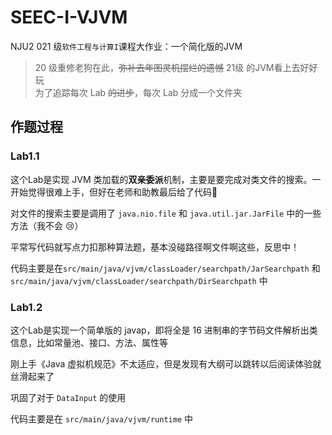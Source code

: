 # SEEC-I-VJVM
NJU2 021 级`软件工程与计算I`课程大作业：一个简化版的JVM
> 20 级重修老狗在此，~~弥补去年图灵机摆烂的遗憾~~ 21级 的JVM看上去好好玩<br>
> 为了追踪每次 Lab ~~的进步~~，每次 Lab 分成一个文件夹
## 作题过程

### Lab1.1

这个Lab是实现 JVM 类加载的**双亲委派**机制，主要是要完成对类文件的搜索。一开始觉得很难上手，但好在老师和助教最后给了代码:rofl:

对文件的搜索主要是调用了 `java.nio.file` 和 `java.util.jar.JarFile` 中的一些方法（我不会 :cry:）

平常写代码就写点力扣那种算法题，基本没碰路径啊文件啊这些，反思中！

代码主要是在`src/main/java/vjvm/classLoader/searchpath/JarSearchpath` 和 `src/main/java/vjvm/classLoader/searchpath/DirSearchpath` 中

### Lab1.2

这个Lab是实现一个简单版的 javap，即将全是 16 进制串的字节码文件解析出类信息，比如常量池、接口、方法、属性等

刚上手《Java 虚拟机规范》不太适应，但是发现有大纲可以跳转以后阅读体验就丝滑起来了

巩固了对于 `DataInput` 的使用

代码主要是在 `src/main/java/vjvm/runtime` 中
